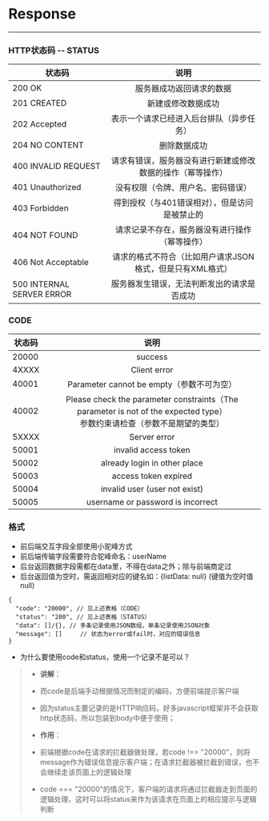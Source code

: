 # Response
---

### HTTP状态码 -- STATUS
| 状态码        | 说明           | 
| ------------- |:-------------:| 
| 200 OK      | 服务器成功返回请求的数据 | 
| 201 CREATED      | 新建或修改数据成功      |  
| 202 Accepted | 表示一个请求已经进入后台排队（异步任务）      |   
| 204 NO CONTENT | 删除数据成功      |   
| 400 INVALID REQUEST | 请求有错误，服务器没有进行新建或修改数据的操作（幂等操作）      |   
| 401 Unauthorized | 没有权限（令牌、用户名、密码错误）      |   
| 403 Forbidden | 得到授权（与401错误相对），但是访问是被禁止的      |   
| 404 NOT FOUND | 请求记录不存在，服务器没有进行操作（幂等操作）      |   
| 406 Not Acceptable | 请求的格式不符合（比如用户请求JSON格式，但是只有XML格式）      | 
| 500 INTERNAL SERVER ERROR | 服务器发生错误，无法判断发出的请求是否成功      |   



### CODE
| 状态码        | 说明           | 
| ------------- |:-------------:| 
| 20000       | success | 
| 4XXXX  | Client error      |   
| 40001  | Parameter cannot be empty（参数不可为空）      |   
| 40002  | Please check the parameter constraints（The parameter is not of the expected type） <br>参数约束请检查（参数不是期望的类型）      | 
| 5XXXX  | Server error      | 
| 50001     | invalid access token      |  
| 50002  | already login in other place      |   
| 50003   | access token expired      |   
| 50004  | invalid user (user not exist)      |   
| 50005  | username or password is incorrect      |   

### 格式
* 前后端交互字段全部使用小驼峰方式
* 前后端传输字段需要符合驼峰命名：userName
* 后台返回数据字段需都在data里，不得在data之外；除与前端商定过
* 后台返回值为空时，需返回相对应的键名如：{listData: null} (键值为空时值null)
```
{
  "code": "20000", // 见上述表格（CODE）
  "status": "200", // 见上述表格（STATUS）
  "data": []/{}, // 多条记录使用JSON数组，单条记录使用JSON对象
  "message": []     // 状态为error或fail时，对应的错误信息
}
```

* 为什么要使用code和status，使用一个记录不是可以？
> * **讲解**：
> 
> * 而code是后端手动根据情况而制定的编码，方便前端提示客户端
> * 因为status主要记录的是HTTP响应码，好多javascript框架并不会获取http状态码，所以包装到body中便于使用；
> * **作用**：
> * 前端根据code在请求的拦截器做处理，若code !== "20000"，则将message作为错误信息提示客户端；在请求拦截器被拦截到错误，也不会继续走该页面上的逻辑处理
> * code === "20000"的情况下，客户端的请求将通过拦截器走到页面的逻辑处理，这时可以将status来作为该请求在页面上的相应提示与逻辑判断


